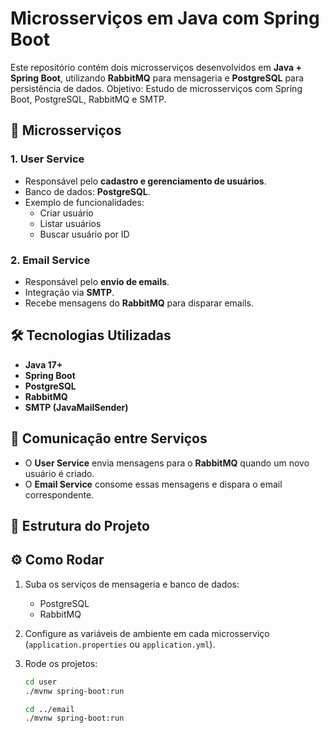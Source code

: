 # Microsserviços em Java com Spring Boot

Este repositório contém dois microsserviços desenvolvidos em **Java + Spring Boot**, utilizando **RabbitMQ** para mensageria e **PostgreSQL** para persistência de dados.
Objetivo: Estudo de microsserviços com Spring Boot, PostgreSQL, RabbitMQ e SMTP.
## 🚀 Microsserviços

### 1. User Service
- Responsável pelo **cadastro e gerenciamento de usuários**.
- Banco de dados: **PostgreSQL**.
- Exemplo de funcionalidades:
  - Criar usuário
  - Listar usuários
  - Buscar usuário por ID

### 2. Email Service
- Responsável pelo **envio de emails**.
- Integração via **SMTP**.
- Recebe mensagens do **RabbitMQ** para disparar emails.

## 🛠️ Tecnologias Utilizadas
- **Java 17+**
- **Spring Boot**
- **PostgreSQL**
- **RabbitMQ**
- **SMTP (JavaMailSender)**

## 🔗 Comunicação entre Serviços
- O **User Service** envia mensagens para o **RabbitMQ** quando um novo usuário é criado.
- O **Email Service** consome essas mensagens e dispara o email correspondente.

## 📂 Estrutura do Projeto


## ⚙️ Como Rodar
1. Suba os serviços de mensageria e banco de dados:
   - PostgreSQL
   - RabbitMQ

2. Configure as variáveis de ambiente em cada microsserviço (`application.properties` ou `application.yml`).

3. Rode os projetos:
   ```bash
   cd user
   ./mvnw spring-boot:run

   cd ../email
   ./mvnw spring-boot:run
